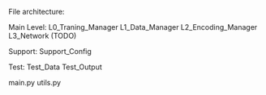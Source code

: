 File architecture:

Main Level:
L0_Traning_Manager
L1_Data_Manager
L2_Encoding_Manager
L3_Network (TODO)


Support:
Support_Config


Test:
Test_Data
Test_Output


main.py
utils.py